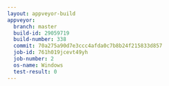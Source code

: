 ```yaml
---
layout: appveyor-build
appveyor:
  branch: master
  build-id: 29059719
  build-number: 338
  commit: 70a275a90d7e3ccc4afda0c7b8b24f215833d857
  job-id: 761h019jcevt49yh
  job-number: 2
  os-name: Windows
  test-result: 0
---
```

